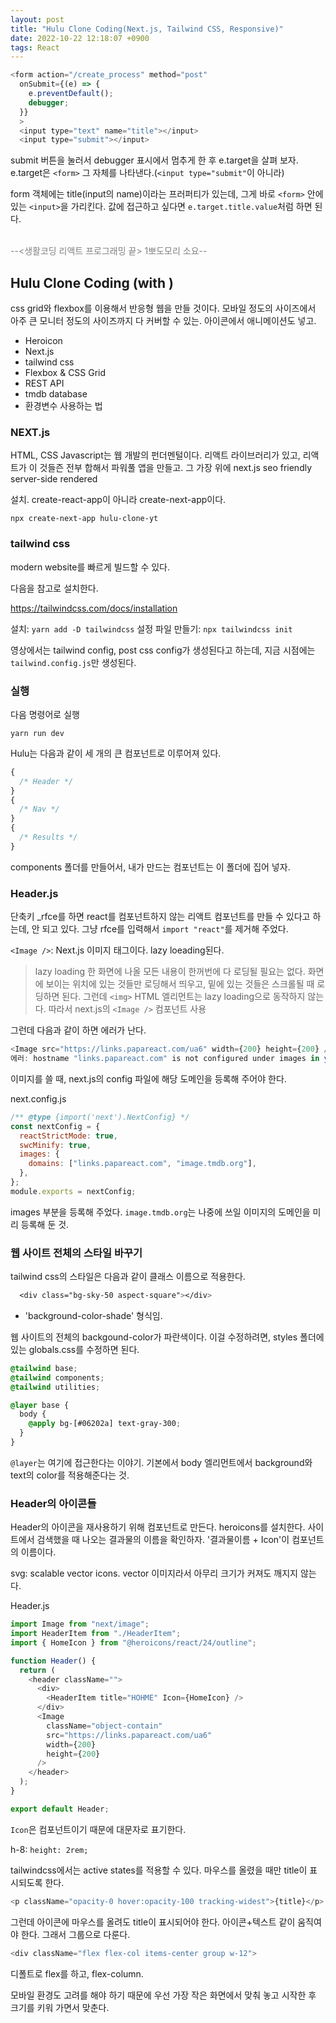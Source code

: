 ```yaml
---
layout: post
title: "Hulu Clone Coding(Next.js, Tailwind CSS, Responsive)"
date: 2022-10-22 12:18:07 +0900
tags: React
---
```


```js
<form action="/create_process" method="post"
  onSubmit={(e) => {
    e.preventDefault();
    debugger;
  }}
  >
  <input type="text" name="title"></input>
  <input type="submit"></input>
```

submit 버튼을 눌러서 debugger 표시에서 멈추게 한 후 e.target을 살펴 보자. e.target은 `<form>` 그 자체를 나타낸다.(`<input type="submit"`이 아니라)

form 객체에는 title(input의 name)이라는 프러퍼티가 있는데, 그게 바로 `<form>` 안에 있는 `<input>`을 가리킨다. 값에 접근하고 싶다면 `e.target.title.value`처럼 하면 된다.

<br><font color="grey">--<생활코딩 리액트 프로그래밍 끝> 1뽀도모리 소요--</font>

## Hulu Clone Coding (with )

css grid와 flexbox를 이용해서 반응형 웹을 만들 것이다. 모바일 정도의 사이즈에서 아주 큰 모니터 정도의 사이즈까지 다 커버할 수 있는. 아이콘에서 애니메이션도 넣고.

- Heroicon
- Next.js
- tailwind css
- Flexbox & CSS Grid
- REST API
- tmdb database
- 환경변수 사용하는 법

### NEXT.js

HTML, CSS Javascript는 웹 개발의 펀더멘털이다. 리액트 라이브러리가 있고, 리액트가 이 것들즌 전부 합해서 파워풀 앱을 만들고. 그 가장 위에 next.js
seo friendly server-side rendered

설치. create-react-app이 아니라 create-next-app이다.

```
npx create-next-app hulu-clone-yt
```

### tailwind css

modern website를 빠르게 빌드할 수 있다.

다음을 참고로 설치한다.

https://tailwindcss.com/docs/installation

설치: `yarn add -D tailwindcss`
설정 파일 만들기: `npx tailwindcss init`

영상에서는 tailwind config, post css config가 생성된다고 하는데, 지금 시점에는 `tailwind.config.js`만 생성된다.

### 실행

다음 명령어로 실행

`yarn run dev`

Hulu는 다음과 같이 세 개의 큰 컴포넌트로 이루어져 있다.

```js
{
  /* Header */
}
{
  /* Nav */
}
{
  /* Results */
}
```

components 폴더를 만들어서, 내가 만드는 컴포넌트는 이 폴더에 집어 넣자.

### Header.js

단축키 \_rfce를 하면 react를 컴포넌트하지 않는 리액트 컴포넌트를 만들 수 있다고 하는데, 안 되고 있다. 그냥 rfce를 입력해서 `import "react"`를 제거해 주었다.

`<Image />`: Next.js 이미지 태그이다. lazy loeading된다.

> lazy loading
> 한 화면에 나올 모든 내용이 한꺼번에 다 로딩될 필요는 없다. 화면에 보이는 위치에 있는 것들만 로딩해서 띄우고, 밑에 있는 것들은 스크롤될 때 로딩하면 된다.
> 그런데 `<img>` HTML 엘리먼트는 lazy loading으로 동작하지 않는다. 따라서 next.js의 `<Image />` 컴포넌트 사용

그런데 다음과 같이 하면 에러가 난다.

```js
<Image src="https://links.papareact.com/ua6" width={200} height={200} />
에러: hostname "links.papareact.com" is not configured under images in your `next.config.js`
```

이미지를 쓸 때, next.js의 config 파일에 해당 도메인을 등록해 주어야 한다.

next.config.js

```js
/** @type {import('next').NextConfig} */
const nextConfig = {
  reactStrictMode: true,
  swcMinify: true,
  images: {
    domains: ["links.papareact.com", "image.tmdb.org"],
  },
};
module.exports = nextConfig;
```

images 부분을 등록해 주었다. `image.tmdb.org`는 나중에 쓰일 이미지의 도메인을 미리 등록해 둔 것.

### 웹 사이트 전체의 스타일 바꾸기

tailwind css의 스타일은 다음과 같이 클래스 이름으로 적용한다.

```css
  <div class="bg-sky-50 aspect-square"></div>
```

- 'background-color-shade' 형식임.

웹 사이트의 전체의 backgound-color가 파란색이다. 이걸 수정하려면, styles 폴더에 있는 globals.css를 수정하면 된다.

```css
@tailwind base;
@tailwind components;
@tailwind utilities;

@layer base {
  body {
    @apply bg-[#06202a] text-gray-300;
  }
}
```

`@layer`는 여기에 접근한다는 이야기. 기본에서 body 엘리먼트에서 background와 text의 color를 적용해준다는 것.

### Header의 아이콘들

Header의 아이콘을 재사용하기 위해 컴포넌트로 만든다. heroicons를 설치한다. 사이트에서 검색했을 때 나오는 결과물의 이름을 확인하자. '결과물이름 + Icon'이 컴포넌트의 이름이다.

svg: scalable vector icons. vector 이미지라서 아무리 크기가 커져도 깨지지 않는다.

Header.js

```js
import Image from "next/image";
import HeaderItem from "./HeaderItem";
import { HomeIcon } from "@heroicons/react/24/outline";

function Header() {
  return (
    <header className="">
      <div>
        <HeaderItem title="HOHME" Icon={HomeIcon} />
      </div>
      <Image
        className="object-contain"
        src="https://links.papareact.com/ua6"
        width={200}
        height={200}
      />
    </header>
  );
}

export default Header;
```

`Icon`은 컴포넌트이기 때문에 대문자로 표기한다.

h-8: `height: 2rem;`

tailwindcss에서는 active states를 적용할 수 있다. 마우스를 올렸을 때만 title이 표시되도록 한다.

```js
<p className="opacity-0 hover:opacity-100 tracking-widest">{title}</p>
```

그런데 아이콘에 마우스를 올려도 title이 표시되어야 한다. 아이콘+텍스트 같이 움직여야 한다. 그래서 그룹으로 다룬다.

```js
<div className="flex flex-col items-center group w-12">
```

디폴트로 flex를 하고, flex-column.

모바일 환경도 고려를 해야 하기 때문에 우선 가장 작은 화면에서 맞춰 놓고 시작한 후 크기를 키워 가면서 맞춘다.
